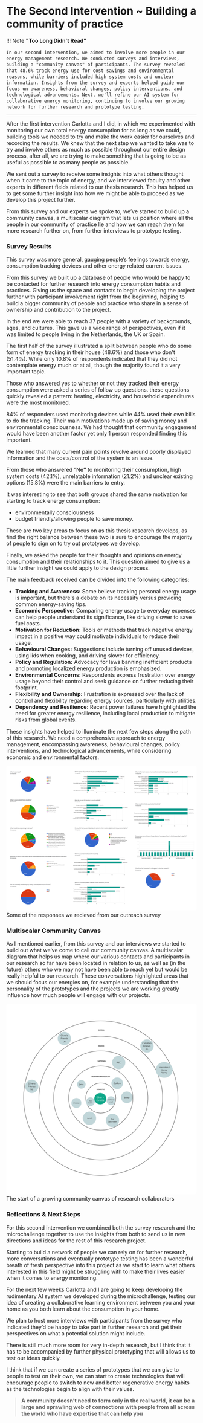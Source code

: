 # The Second Intervention ~ Building a community of practice

!!! Note **"Too Long Didn't Read"**

    In our second intervention, we aimed to involve more people in our energy management research. We conducted surveys and interviews, building a "community canvas" of participants. The survey revealed that 48.6% track energy use for cost savings and environmental reasons, while barriers included high system costs and unclear information. Insights from the survey and experts helped guide our focus on awareness, behavioral changes, policy interventions, and technological advancements. Next, we'll refine our AI system for collaborative energy monitoring, continuing to involve our growing network for further research and prototype testing.
---


After the first intervention Carlotta and I did, in which we experimented with monitoring our own total energy consumption for as long as we could, building tools we needed to try and make the work easier for ourselves and recording the results. We knew that the next step we wanted to take was to try and involve others as much as possible throughout our entire design process, after all, we are trying to make something that is going to be as useful as possible to as many people as possible. 

We sent out a survey to receive some insights into what others thought when it came to the topic of energy, and we interviewed faculty and other experts in different fields related to our thesis research. This has helped us to get some further insight into how we might be able to proceed as we develop this project further. 

From this survey and our experts we spoke to, we’ve started to build up a community canvas, a multiscalar diagram that lets us position where all the people in our community of practice lie and how we can reach them for more research further on, from further interviews to prototype testing.

### Survey Results

This survey was more general, gauging people’s feelings towards energy, consumption tracking devices and other energy related current issues. 

From this survey we built up a database of people who would be happy to be contacted for further research into energy consumption habits and practices. Giving us the space and contacts to begin developing the project further with participant involvement right from the beginning, helping to build a bigger community of people and practice who share in a sense of ownership and contribution to the project. 

In the end we were able to reach 37 people with a variety of backgrounds, ages, and cultures. This gave us a wide range of perspectives, even if it was limited to people living in the Netherlands, the UK or Spain.  

The first half of the survey illustrated a split between people who do some form of energy tracking in their house (48.6%) and those who don't (51.4%). While only 10.8% of respondents indicated that they did not contemplate energy much or at all, though the majority found it a very important topic. 

Those who answered yes to whether or not they tracked their energy consumption were asked a series of follow up questions. these questions quickly revealed a pattern: heating, electricity, and household expenditures were the most monitored.  

84% of responders used monitoring devices while 44% used their own bills to do the tracking. Their main motivations made up of saving money and environmental consciousness. We had thought that community engagement would have been another factor yet only 1 person responded finding this important. 

We learned that many current pain points revolve around poorly displayed information and the costs/control of the system is an issue.

From those who answered “N**o”** to monitoring their consumption, high system costs (42.1%), unrelatable information (21.2%) and unclear existing options (15.8%) were the main barriers to entry. 

It was interesting to see that both groups shared the same motivation for starting to track energy consumption: 

- environmentally consciousness
- budget friendly/allowing people to save money.

These are two key areas to focus on as this thesis research develops, as find the right balance between these two is sure to encourage the majority of people to sign on to try out prototypes we develop.

Finally, we asked the people for their thoughts and opinions on energy consumption and their relationships to it. This question aimed to give us a little further insight we could apply to the design process. 

The main feedback received can be divided into the following categories:

- **Tracking and Awareness:** Some believe tracking personal energy usage is important, but there's a debate on its necessity versus providing common energy-saving tips.
- **Economic Perspective:** Comparing energy usage to everyday expenses can help people understand its significance, like driving slower to save fuel costs.
- **Motivation for Reduction:** Tools or methods that track negative energy impact in a positive way could motivate individuals to reduce their usage.
- **Behavioural Changes:** Suggestions include turning off unused devices, using lids when cooking, and driving slower for efficiency.
- **Policy and Regulation:** Advocacy for laws banning inefficient products and promoting localized energy production is emphasized.
- **Environmental Concerns:** Respondents express frustration over energy usage beyond their control and seek guidance on further reducing their footprint.
- **Flexibility and Ownership:** Frustration is expressed over the lack of control and flexibility regarding energy sources, particularly with utilities.
- **Dependency and Resilience:** Recent power failures have highlighted the need for greater energy resilience, including local production to mitigate risks from global events.

These insights have helped to illuminate the next few steps along the path of this research. We need a comprehensive approach to energy management, encompassing awareness, behavioural changes, policy interventions, and technological advancements, while considering economic and environmental factors.

<img src="../images/18. Design Studio 02 Term 2/02. Second Intervention_Building a community of practice/Energy Relationships - Survey Responses.jpg" alt="Survey responses" style="border-radius: 5px;"> 
<figcaption> Some of the responses we recieved from our outreach survey </figcaption>

### Multiscalar Community Canvas

As I mentioned earlier, from this survey and our interviews we started to build out what we’ve come to call our community canvas. A multiscalar diagram that helps us map where our various contacts and participants in our research so far have been located in relation to us, as well as (in the future) others who we may not have been able to reach yet but would be really helpful to our research.  These conversations highlighted areas that we should focus our energies on, for example understanding that the personality of the prototypes and the projects we are working greatly influence how much people will engage with our projects.

<img src="../images/18. Design Studio 02 Term 2/02. Second Intervention_Building a community of practice/Energy Relationships - Frame 2.jpg" alt="Community Canvas" style="border-radius: 5px;"> 
<figcaption> The start of a growing community canvas of research collaborators </figcaption>

### Reflections & Next Steps

For this second intervention we combined both the survey research and the microchallenge together to use the insights from both to send us in new directions and ideas for the rest of this research project. 

Starting to build a network of people we can rely on for further research, more conversations and eventually prototype testing has been a wonderful breath of fresh perspective into this project as we start to learn what others interested in this field might be struggling with to make their lives easier when it comes to energy monitoring. 

For the next few weeks Carlotta and I are going to keep developing the rudimentary AI system we developed during the microchallenge, testing our idea of creating a collaborative learning environment between you and your home as you both learn about the consumption in your home.

We plan to host more interviews with participants from the survey who indicated they’d be happy to take part in further research and get their perspectives on what a potential solution might include.

There is still much more room for very in-depth research, but I think that it has to be accompanied by further physical prototyping that will allows us to test our ideas quickly. 

I think that if we can create a series of prototypes that we can give to people to test on their own, we can start to create technologies that will encourage people to switch to new and better regenerative energy habits as the technologies begin to align with their values. 

> **A community doesn’t need to form only in the real world, it can be a large and sprawling web of connections with people from all across the world who have expertise that can help you**
>